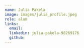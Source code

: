 ```yaml
---
name: Julia Pakela
image: images/julia_profile.jpeg
role: alum
links:
  email:
  linkedin: julia-pakela-98269176
  github: 
---
```

